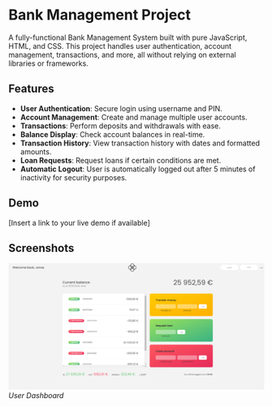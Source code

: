 # Bank Management Project

A fully-functional Bank Management System built with pure JavaScript, HTML, and CSS. This project handles user authentication, account management, transactions, and more, all without relying on external libraries or frameworks.

## Features

- **User Authentication**: Secure login using username and PIN.
- **Account Management**: Create and manage multiple user accounts.
- **Transactions**: Perform deposits and withdrawals with ease.
- **Balance Display**: Check account balances in real-time.
- **Transaction History**: View transaction history with dates and formatted amounts.
- **Loan Requests**: Request loans if certain conditions are met.
- **Automatic Logout**: User is automatically logged out after 5 minutes of inactivity for security purposes.

## Demo

[Insert a link to your live demo if available]

## Screenshots

![Dashboard](sc.png)
*User Dashboard*

